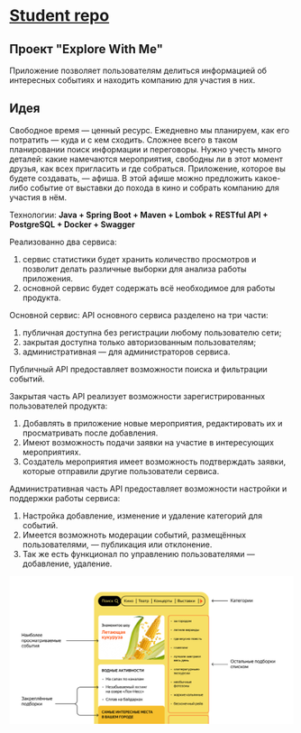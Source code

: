 

# [Student repo](https://github.com/NiceTulipe/java-explore-with-me/pull/5)

## Проект "Explore With Me"

Приложение позволяет пользователям делиться информацией об интересных событиях и находить компанию для участия в них.

## Идея

Свободное время — ценный ресурс. Ежедневно мы планируем, как его потратить — куда и с кем сходить. Сложнее всего в таком
планировании поиск информации и переговоры. Нужно учесть много деталей: какие намечаются мероприятия, свободны ли в этот
момент друзья, как всех пригласить и где собраться.
Приложение, которое вы будете создавать, — афиша. В этой афише можно предложить какое-либо событие от выставки до похода
в кино и собрать компанию для участия в нём.

Технологии: __Java + Spring Boot + Maven + Lombok + RESTful API + PostgreSQL + Docker + Swagger__

Реализованно два сервиса:

1. сервис статистики будет хранить количество просмотров и позволит делать различные выборки для анализа
   работы приложения.
2. основной сервис будет содержать всё необходимое для работы продукта.

Основной сервис:
API основного сервиса разделено на три части:

1. публичная доступна без регистрации любому пользователю сети;
2. закрытая доступна только авторизованным пользователям;
3. административная — для администраторов сервиса.

Публичный API предоставляет возможности поиска и фильтрации событий.

Закрытая часть API реализует возможности зарегистрированных пользователей продукта:

1. Добавлять в приложение новые мероприятия, редактировать их и просматривать после добавления.
2. Имеют возможность подачи заявки на участие в интересующих мероприятиях.
3. Создатель мероприятия имеет возможность подтверждать заявки, которые отправили другие пользователи сервиса.

Административная часть API предоставляет возможности настройки и поддержки работы сервиса:

1. Настройка добавление, изменение и удаление категорий для событий.
2. Имеется возможноть модерации событий, размещённых пользователями, — публикация или отклонение.
3. Так же есть функционал по управлению пользователями — добавление, удаление.

![](ewm-main/image.png)